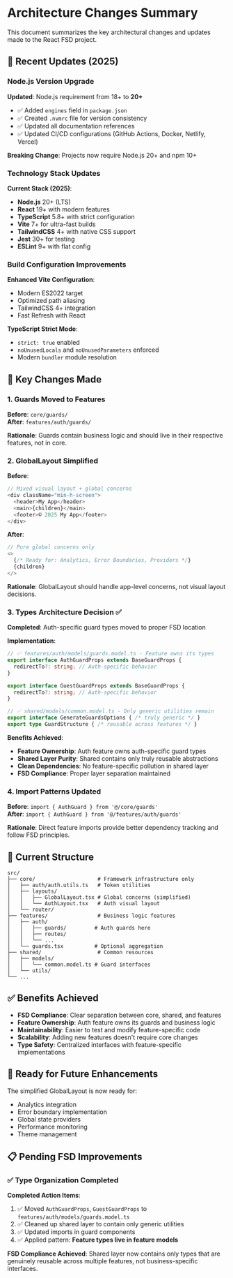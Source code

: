 # Architecture Changes Summary

This document summarizes the key architectural changes and updates made to the React FSD project.

## 🔄 Recent Updates (2025)

### Node.js Version Upgrade

**Updated**: Node.js requirement from 18+ to **20+**

- ✅ Added `engines` field in `package.json`
- ✅ Created `.nvmrc` file for version consistency
- ✅ Updated all documentation references
- ✅ Updated CI/CD configurations (GitHub Actions, Docker, Netlify, Vercel)

**Breaking Change**: Projects now require Node.js 20+ and npm 10+

### Technology Stack Updates

**Current Stack (2025)**:

- **Node.js** 20+ (LTS)
- **React** 19+ with modern features
- **TypeScript** 5.8+ with strict configuration
- **Vite** 7+ for ultra-fast builds
- **TailwindCSS** 4+ with native CSS support
- **Jest** 30+ for testing
- **ESLint** 9+ with flat config

### Build Configuration Improvements

**Enhanced Vite Configuration**:

- Modern ES2022 target
- Optimized path aliasing
- TailwindCSS 4+ integration
- Fast Refresh with React

**TypeScript Strict Mode**:

- `strict: true` enabled
- `noUnusedLocals` and `noUnusedParameters` enforced
- Modern `bundler` module resolution

## 🔄 Key Changes Made

### 1. Guards Moved to Features

**Before**: `core/guards/`  
**After**: `features/auth/guards/`

**Rationale**: Guards contain business logic and should live in their respective features, not in core.

### 2. GlobalLayout Simplified

**Before**:

```typescript
// Mixed visual layout + global concerns
<div className="min-h-screen">
  <header>My App</header>
  <main>{children}</main>
  <footer>© 2025 My App</footer>
</div>
```

**After**:

```typescript
// Pure global concerns only
<>
  {/* Ready for: Analytics, Error Boundaries, Providers */}
  {children}
</>
```

**Rationale**: GlobalLayout should handle app-level concerns, not visual layout decisions.

### 3. Types Architecture Decision ✅

**Completed**: Auth-specific guard types moved to proper FSD location

**Implementation**:

```typescript
// ✅ features/auth/models/guards.model.ts - Feature owns its types
export interface AuthGuardProps extends BaseGuardProps {
  redirectTo?: string; // Auth-specific behavior
}

export interface GuestGuardProps extends BaseGuardProps {
  redirectTo?: string; // Auth-specific behavior
}

// ✅ shared/models/common.model.ts - Only generic utilities remain
export interface GenerateGuardsOptions { /* truly generic */ }
export type GuardStructure { /* reusable across features */ }
```

**Benefits Achieved**:

- **Feature Ownership**: Auth feature owns auth-specific guard types
- **Shared Layer Purity**: Shared contains only truly reusable abstractions
- **Clean Dependencies**: No feature-specific pollution in shared layer
- **FSD Compliance**: Proper layer separation maintained

### 4. Import Patterns Updated

**Before**: `import { AuthGuard } from '@/core/guards'`  
**After**: `import { AuthGuard } from '@/features/auth/guards'`

**Rationale**: Direct feature imports provide better dependency tracking and follow FSD principles.

## 📁 Current Structure

```text
src/
├── core/                    # Framework infrastructure only
│   ├── auth/auth.utils.ts   # Token utilities
│   ├── layouts/
│   │   ├── GlobalLayout.tsx # Global concerns (simplified)
│   │   └── AuthLayout.tsx   # Auth visual layout
│   └── router/
├── features/                # Business logic features
│   ├── auth/
│   │   ├── guards/         # Auth guards here
│   │   ├── routes/
│   │   └── ...
│   └── guards.tsx          # Optional aggregation
├── shared/                  # Common resources
│   ├── models/
│   │   └── common.model.ts # Guard interfaces
│   └── utils/
└── ...
```

## ✅ Benefits Achieved

- **FSD Compliance**: Clear separation between core, shared, and features
- **Feature Ownership**: Auth feature owns its guards and business logic
- **Maintainability**: Easier to test and modify feature-specific code
- **Scalability**: Adding new features doesn't require core changes
- **Type Safety**: Centralized interfaces with feature-specific implementations

## 🚀 Ready for Future Enhancements

The simplified GlobalLayout is now ready for:

- Analytics integration
- Error boundary implementation
- Global state providers
- Performance monitoring
- Theme management

## 📋 Pending FSD Improvements

### ✅ Type Organization Completed

**Completed Action Items**:

1. ✅ Moved `AuthGuardProps`, `GuestGuardProps` to `features/auth/models/guards.model.ts`
2. ✅ Cleaned up shared layer to contain only generic utilities
3. ✅ Updated imports in guard components
4. ✅ Applied pattern: **Feature types live in feature models**

**FSD Compliance Achieved**: Shared layer now contains only types that are genuinely reusable across multiple features, not business-specific interfaces.
